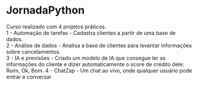 # JornadaPython
Curso realizado com 4 projetos práticos. <br />
1 - Automação de tarefas - Cadastra clientes a partir de uma base de dados. <br />
2 - Análise de dados - Analisa a base de clientes para levantar informações sobre cancelamentos. <br />
3 - IA e previsões - Criado um modelo de IA que consegue ler as informações do cliente e dizer automaticamente o score de crédito dele: Ruim, Ok, Bom.
4 - ChatZap - Um chat ao vivo, onde qualquer usuário pode entrar e conversar
